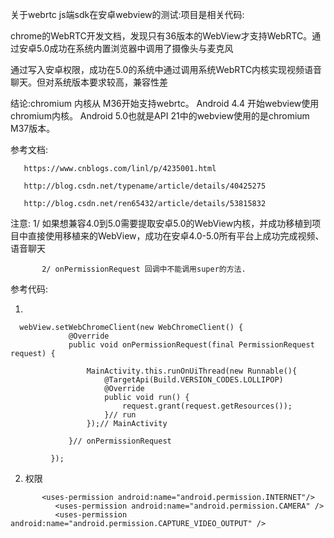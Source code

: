 关于webrtc js端sdk在安卓webview的测试:项目是相关代码:



chrome的WebRTC开发文档，发现只有36版本的WebView才支持WebRTC。通过安卓5.0成功在系统内置浏览器中调用了摄像头与麦克风

通过写入安卓权限，成功在5.0的系统中通过调用系统WebRTC内核实现视频语音聊天。但对系统版本要求较高，兼容性差

结论:chromium 内核从  M36开始支持webrtc。  Android 4.4 开始webview使用 chromium内核。    Android 5.0也就是API 21中的webview使用的是chromium M37版本。

参考文档:

       https://www.cnblogs.com/linl/p/4235001.html

       http://blog.csdn.net/typename/article/details/40425275

       http://blog.csdn.net/ren65432/article/details/53815832


   注意:
   1/ 如果想兼容4.0到5.0需要提取安卓5.0的WebView内核，并成功移植到项目中直接使用移植来的WebView，成功在安卓4.0-5.0所有平台上成功完成视频、语音聊天

           2/ onPermissionRequest 回调中不能调用super的方法.


   参考代码:

  1.
```
  webView.setWebChromeClient(new WebChromeClient() {
             @Override
             public void onPermissionRequest(final PermissionRequest request) {

                 MainActivity.this.runOnUiThread(new Runnable(){
                     @TargetApi(Build.VERSION_CODES.LOLLIPOP)
                     @Override
                     public void run() {
                         request.grant(request.getResources());
                     }// run
                 });// MainActivity

             }// onPermissionRequest

         });

```
  2. 权限
  ```
         <uses-permission android:name="android.permission.INTERNET"/>
            <uses-permission android:name="android.permission.CAMERA" />
            <uses-permission android:name="android.permission.CAPTURE_VIDEO_OUTPUT" />
  ```